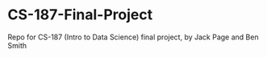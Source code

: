 # CS-187-Final-Project

Repo for CS-187 (Intro to Data Science) final project, by Jack Page and Ben Smith

